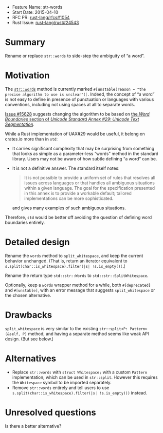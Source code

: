 - Feature Name: str-words
- Start Date: 2015-04-10
- RFC PR: [rust-lang/rfcs#1054](https://github.com/rust-lang/rfcs/pull/1054)
- Rust Issue: [rust-lang/rust#24543](https://github.com/rust-lang/rust/issues/24543)

# Summary

Rename or replace `str::words` to side-step the ambiguity of “a word”.


# Motivation

The [`str::words`](http://doc.rust-lang.org/std/primitive.str.html#method.words) method
is currently marked `#[unstable(reason = "the precise algorithm to use is unclear")]`.
Indeed, the concept of “a word” is not easy to define in presence of punctuation
or languages with various conventions, including not using spaces at all to separate words.

[Issue #15628](https://github.com/rust-lang/rust/issues/15628) suggests
changing the algorithm to be based on [the *Word Boundaries* section of
*Unicode Standard Annex #29: Unicode Text Segmentation*](http://www.unicode.org/reports/tr29/#Word_Boundaries).

While a Rust implementation of UAX#29 would be useful, it belong on crates.io more than in `std`:

* It carries significant complexity that may be surprising from something that looks as simple
  as a parameter-less “words” method in the standard library.
  Users may not be aware of how subtle defining “a word” can be.
* It is not a definitive answer. The standard itself notes:

  > It is not possible to provide a uniform set of rules that resolves all issues across languages
  > or that handles all ambiguous situations within a given language.
  > The goal for the specification presented in this annex is to provide a workable default;
  > tailored implementations can be more sophisticated.

  and gives many examples of such ambiguous situations.

Therefore, `std` would be better off avoiding the question of defining word boundaries entirely.


# Detailed design

Rename the `words` method to `split_whitespace`, and keep the current behavior unchanged.
(That is, return an iterator equivalent to `s.split(char::is_whitespace).filter(|s| !s.is_empty())`.)

Rename the return type `std::str::Words` to `std::str::SplitWhitespace`.

Optionally, keep a `words` wrapper method for a while, both `#[deprecated]` and `#[unstable]`,
with an error message that suggests `split_whitespace` or the chosen alternative.


# Drawbacks

`split_whitespace` is very similar to the existing `str::split<P: Pattern>(&self, P)` method,
and having a separate method seems like weak API design. (But see below.)


# Alternatives

* Replace `str::words` with `struct Whitespace;` with a custom `Pattern` implementation,
  which can be used in `str::split`.
  However this requires the `Whitespace` symbol to be imported separately.
* Remove `str::words` entirely and tell users to use
  `s.split(char::is_whitespace).filter(|s| !s.is_empty())` instead.


# Unresolved questions

Is there a better alternative?
